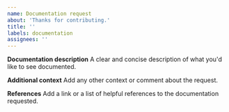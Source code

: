 ```yaml
---
name: Documentation request
about: 'Thanks for contributing.'
title: ''
labels: documentation
assignees: ''
---
```


**Documentation description**
A clear and concise description of what you'd like to see documented.

**Additional context**
Add any other context or comment about the request.

**References**
Add a link or a list of helpful references to the documentation requested.
